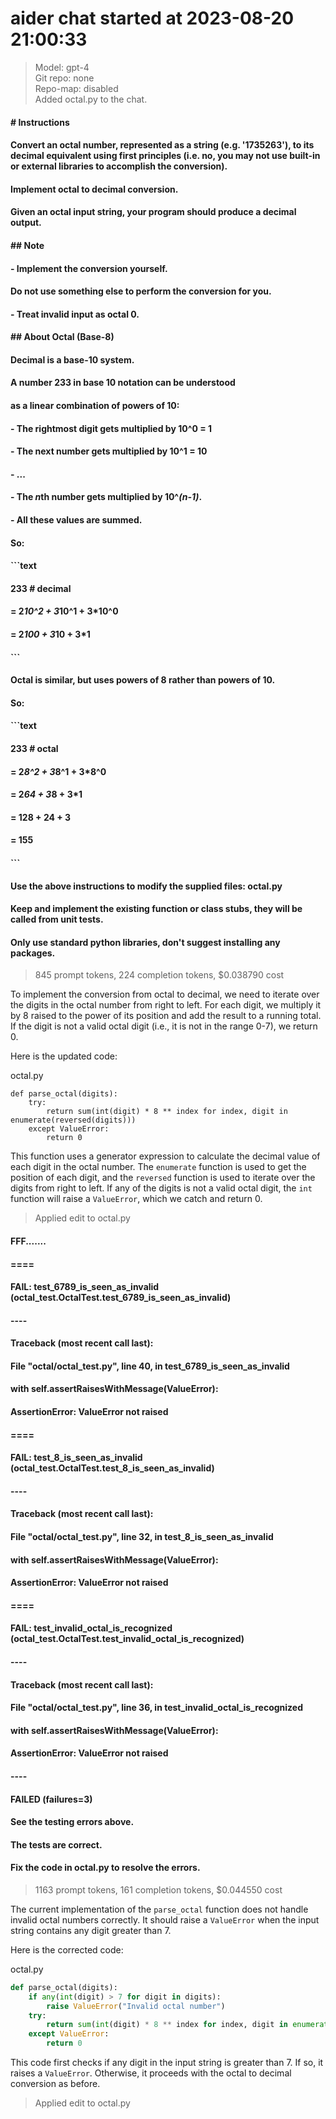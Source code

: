 
# aider chat started at 2023-08-20 21:00:33

> Model: gpt-4  
> Git repo: none  
> Repo-map: disabled  
> Added octal.py to the chat.  

#### # Instructions  
####   
#### Convert an octal number, represented as a string (e.g. '1735263'), to its decimal equivalent using first principles (i.e. no, you may not use built-in or external libraries to accomplish the conversion).  
####   
#### Implement octal to decimal conversion.  
#### Given an octal input string, your program should produce a decimal output.  
####   
#### ## Note  
####   
#### - Implement the conversion yourself.  
####   Do not use something else to perform the conversion for you.  
#### - Treat invalid input as octal 0.  
####   
#### ## About Octal (Base-8)  
####   
#### Decimal is a base-10 system.  
####   
#### A number 233 in base 10 notation can be understood  
#### as a linear combination of powers of 10:  
####   
#### - The rightmost digit gets multiplied by 10^0 = 1  
#### - The next number gets multiplied by 10^1 = 10  
#### - ...  
#### - The *n*th number gets multiplied by 10^*(n-1)*.  
#### - All these values are summed.  
####   
#### So:  
####   
#### ```text  
####    233 # decimal  
####  = 2*10^2 + 3*10^1 + 3*10^0  
####  = 2*100  + 3*10   + 3*1  
#### ```  
####   
#### Octal is similar, but uses powers of 8 rather than powers of 10.  
####   
#### So:  
####   
#### ```text  
####    233 # octal  
####  = 2*8^2 + 3*8^1 + 3*8^0  
####  = 2*64  + 3*8   + 3*1  
####  = 128   + 24    + 3  
####  = 155  
#### ```  
####   
#### ####  
####   
#### Use the above instructions to modify the supplied files: octal.py  
#### Keep and implement the existing function or class stubs, they will be called from unit tests.  
#### Only use standard python libraries, don't suggest installing any packages.  
> 845 prompt tokens, 224 completion tokens, $0.038790 cost  

To implement the conversion from octal to decimal, we need to iterate over the digits in the octal number from right to left. For each digit, we multiply it by 8 raised to the power of its position and add the result to a running total. If the digit is not a valid octal digit (i.e., it is not in the range 0-7), we return 0.

Here is the updated code:

octal.py
```
def parse_octal(digits):
    try:
        return sum(int(digit) * 8 ** index for index, digit in enumerate(reversed(digits)))
    except ValueError:
        return 0
```

This function uses a generator expression to calculate the decimal value of each digit in the octal number. The `enumerate` function is used to get the position of each digit, and the `reversed` function is used to iterate over the digits from right to left. If any of the digits is not a valid octal digit, the `int` function will raise a `ValueError`, which we catch and return 0.

> Applied edit to octal.py  

#### FFF.......  
#### ====  
#### FAIL: test_6789_is_seen_as_invalid (octal_test.OctalTest.test_6789_is_seen_as_invalid)  
#### ----  
#### Traceback (most recent call last):  
####   File "octal/octal_test.py", line 40, in test_6789_is_seen_as_invalid  
####     with self.assertRaisesWithMessage(ValueError):  
#### AssertionError: ValueError not raised  
####   
#### ====  
#### FAIL: test_8_is_seen_as_invalid (octal_test.OctalTest.test_8_is_seen_as_invalid)  
#### ----  
#### Traceback (most recent call last):  
####   File "octal/octal_test.py", line 32, in test_8_is_seen_as_invalid  
####     with self.assertRaisesWithMessage(ValueError):  
#### AssertionError: ValueError not raised  
####   
#### ====  
#### FAIL: test_invalid_octal_is_recognized (octal_test.OctalTest.test_invalid_octal_is_recognized)  
#### ----  
#### Traceback (most recent call last):  
####   File "octal/octal_test.py", line 36, in test_invalid_octal_is_recognized  
####     with self.assertRaisesWithMessage(ValueError):  
#### AssertionError: ValueError not raised  
####   
#### ----  
####   
####   
#### FAILED (failures=3)  
#### ####  
####   
#### See the testing errors above.  
#### The tests are correct.  
#### Fix the code in octal.py to resolve the errors.  
> 1163 prompt tokens, 161 completion tokens, $0.044550 cost  

The current implementation of the `parse_octal` function does not handle invalid octal numbers correctly. It should raise a `ValueError` when the input string contains any digit greater than 7. 

Here is the corrected code:

octal.py
```python
def parse_octal(digits):
    if any(int(digit) > 7 for digit in digits):
        raise ValueError("Invalid octal number")
    try:
        return sum(int(digit) * 8 ** index for index, digit in enumerate(reversed(digits)))
    except ValueError:
        return 0
```

This code first checks if any digit in the input string is greater than 7. If so, it raises a `ValueError`. Otherwise, it proceeds with the octal to decimal conversion as before.

> Applied edit to octal.py  

